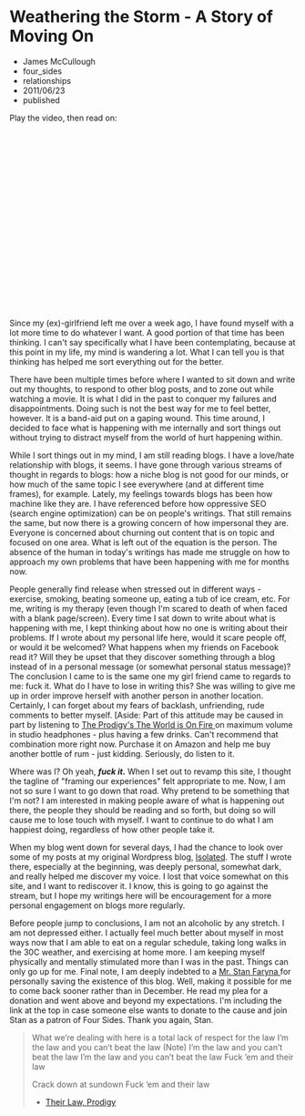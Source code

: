 # Weathering the Storm - A Story of Moving On
- James McCullough
- four_sides
- relationships
- 2011/06/23
- published

Play the video, then read on:  

<object width="420" height="315"><param name="movie" value="//www.youtube.com/v/6Yinw2zjVm8?version=3&amp;hl=en_US"></param><param name="allowFullScreen" value="true"></param><param name="allowscriptaccess" value="always"></param><embed src="//www.youtube.com/v/6Yinw2zjVm8?version=3&amp;hl=en_US" type="application/x-shockwave-flash" width="420" height="315" allowscriptaccess="always" allowfullscreen="true"></embed></object>

Since my (ex)-girlfriend left me over a week ago, I have found myself with a lot more time to do whatever I want. A good portion of that time has been thinking. I can't say specifically what I have been contemplating, because at this point in my life, my mind is wandering a lot. What I can tell you is that thinking has helped me sort everything out for the better. 

There have been multiple times before where I wanted to sit down and write out my thoughts, to respond to other blog posts, and to zone out while watching a movie. It is what I did in the past to conquer my failures and disappointments. Doing such is not the best way for me to feel better, however. It is a band-aid put on a gaping wound. This time around, I decided to face what is happening with me internally and sort things out without trying to distract myself from the world of hurt happening within. 

While I sort things out in my mind, I am still reading blogs. I have a love/hate relationship with blogs, it seems. I have gone through various streams of thought in regards to blogs: how a niche blog is not good for our minds, or how much of the same topic I see everywhere (and at different time frames), for example. Lately, my feelings towards blogs has been how machine like they are. I have referenced before how oppressive SEO (search engine optimization) can be on people's writings. That still remains the same, but now there is a growing concern of how impersonal they are. Everyone is concerned about churning out content that is on topic and focused on one area. What is left out of the equation is the person. The absence of the human in today's writings has made me struggle on how to approach my own problems that have been happening with me for months now. 

People generally find release when stressed out in different ways - exercise, smoking, beating someone up, eating a tub of ice cream, etc. For me, writing is my therapy (even though I'm scared to death of when faced with a blank page/screen). Every time I sat down to write about what is happening with me, I kept thinking about how no one is writing about their problems. If I wrote about my personal life here, would it scare people off, or would it be welcomed? What happens when my friends on Facebook read it? Will they be upset that they discover something through a blog instead of in a personal message (or somewhat personal status message)? The conclusion I came to is the same one my girl friend came to regards to me: fuck it. What do I have to lose in writing this? She was willing to give me up in order improve herself with another person in another location. Certainly, I can forget about my fears of backlash, unfriending, rude comments to better myself. [Aside: Part of this attitude may be caused in part by listening to [The Prodigy's The World is On Fire ](http://t.co/6DgeneW)on maximum volume in studio headphones - plus having a few drinks. Can't recommend that combination more right now. Purchase it on Amazon and help me buy another bottle of rum - just kidding. Seriously, do listen to it. 

Where was I? Oh yeah, _**fuck it.**_ When I set out to revamp this site, I thought the tagline of "framing our experiences" felt appropriate to me. Now, I am not so sure I want to go down that road. Why pretend to be something that I'm not? I am interested in making people aware of what is happening out there, the people they should be reading and so forth, but doing so will cause me to lose touch with myself. I want to continue to do what I am happiest doing, regardless of how other people take it. 

When my blog went down for several days, I had the chance to look over some of my posts at my original Wordpress blog, [Isolated](http://isolation.wordpress.com). The stuff I wrote there, especially at the beginning, was deeply personal, somewhat dark, and really helped me discover my voice. I lost that voice somewhat on this site, and I want to rediscover it. I know, this is going to go against the stream, but I hope my writings here will be encouragement for a more personal engagement on blogs more regularly. 

Before people jump to conclusions, I am not an alcoholic by any stretch. I am not depressed either. I actually feel much better about myself in most ways now that I am able to eat on a regular schedule, taking long walks in the 30C weather, and exercising at home more. I am keeping myself physically and mentally stimulated more than I was in the past. Things can only go up for me. Final note, I am deeply indebted to a [Mr. Stan Faryna ](http://stanfaryna.wordpress.com/)for personally saving the existence of this blog. Well, making it possible for me to come back sooner rather than in December. He read my plea for a donation and went above and beyond my expectations. I'm including the link at the top in case someone else wants to donate to the cause and join Stan as a patron of Four Sides. Thank you again, Stan. 

> What we’re dealing with here is a total lack of respect for the law I’m the law and you can’t beat the law (Note) I’m the law and you can’t beat the law I’m the law and you can’t beat the law Fuck ’em and their law
> 
> Crack down at sundown Fuck ’em and their law
> 
> - [Their Law, Prodigy](http://www.youtube.com/watch?v=hlEs9udOquE)


